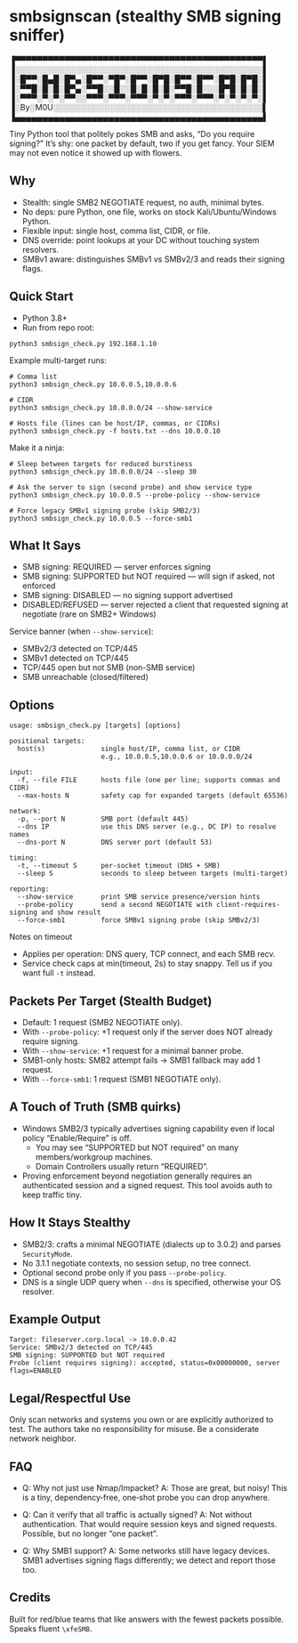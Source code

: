 # smbsignscan (stealthy SMB signing sniffer)

▐▀▀▀▀▀▀▀▀▀▀▀▀▀▀▀▀▀▀▀▀▀▀▀▀▀▀▀▀▀▀▀▀▀▀▀▀▀▀▀▀▀▀▀▀▀▌
▐░░░░░░░░░░░░░░░░░░░░░░░░░░░░░░░░░░░░░░░░░░░░░▌
▐░█▀▀░█▄█░█▀▄░█▀▀░▀█▀░█▀▀░█▀█░█▀▀░█▀▀░█▀█░█▀█░▌
▐░▀▀█░█░█░█▀▄░▀▀█░░█░░█░█░█░█░▀▀█░█░░░█▀█░█░█░▌
▐░▀▀▀░▀░▀░▀▀░░▀▀▀░▀▀▀░▀▀▀░▀░▀░▀▀▀░▀▀▀░▀░▀░▀░▀░▌
▐░By░M0U░░░░░░░░░░░░░░░░░░░░░░░░░░░░░░░░░░░░░░▌
▐▄▄▄▄▄▄▄▄▄▄▄▄▄▄▄▄▄▄▄▄▄▄▄▄▄▄▄▄▄▄▄▄▄▄▄▄▄▄▄▄▄▄▄▄▄▌

Tiny Python tool that politely pokes SMB and asks, “Do you require signing?”
It’s shy: one packet by default, two if you get fancy. Your SIEM may not even notice it showed up with flowers.

## Why
- Stealth: single SMB2 NEGOTIATE request, no auth, minimal bytes.
- No deps: pure Python, one file, works on stock Kali/Ubuntu/Windows Python.
- Flexible input: single host, comma list, CIDR, or file.
- DNS override: point lookups at your DC without touching system resolvers.
- SMBv1 aware: distinguishes SMBv1 vs SMBv2/3 and reads their signing flags.

## Quick Start
- Python 3.8+
- Run from repo root:

```
python3 smbsign_check.py 192.168.1.10
```

Example multi-target runs:
```
# Comma list
python3 smbsign_check.py 10.0.0.5,10.0.0.6

# CIDR
python3 smbsign_check.py 10.0.0.0/24 --show-service

# Hosts file (lines can be host/IP, commas, or CIDRs)
python3 smbsign_check.py -f hosts.txt --dns 10.0.0.10
```

Make it a ninja:
```
# Sleep between targets for reduced burstiness
python3 smbsign_check.py 10.0.0.0/24 --sleep 30

# Ask the server to sign (second probe) and show service type
python3 smbsign_check.py 10.0.0.5 --probe-policy --show-service

# Force legacy SMBv1 signing probe (skip SMB2/3)
python3 smbsign_check.py 10.0.0.5 --force-smb1
```

## What It Says
- SMB signing: REQUIRED — server enforces signing
- SMB signing: SUPPORTED but NOT required — will sign if asked, not enforced
- SMB signing: DISABLED — no signing support advertised
- DISABLED/REFUSED — server rejected a client that requested signing at negotiate (rare on SMB2+ Windows)

Service banner (when `--show-service`):
- SMBv2/3 detected on TCP/445
- SMBv1 detected on TCP/445
- TCP/445 open but not SMB (non-SMB service)
- SMB unreachable (closed/filtered)

## Options
```
usage: smbsign_check.py [targets] [options]

positional targets:
  host(s)              single host/IP, comma list, or CIDR
                       e.g., 10.0.0.5,10.0.0.6 or 10.0.0.0/24

input:
  -f, --file FILE      hosts file (one per line; supports commas and CIDR)
  --max-hosts N        safety cap for expanded targets (default 65536)

network:
  -p, --port N         SMB port (default 445)
  --dns IP             use this DNS server (e.g., DC IP) to resolve names
  --dns-port N         DNS server port (default 53)

timing:
  -t, --timeout S      per-socket timeout (DNS + SMB)
  --sleep S            seconds to sleep between targets (multi-target)

reporting:
  --show-service       print SMB service presence/version hints
  --probe-policy       send a second NEGOTIATE with client-requires-signing and show result
  --force-smb1         force SMBv1 signing probe (skip SMBv2/3)
```

Notes on timeout
- Applies per operation: DNS query, TCP connect, and each SMB recv.
- Service check caps at min(timeout, 2s) to stay snappy. Tell us if you want full `-t` instead.

## Packets Per Target (Stealth Budget)
- Default: 1 request (SMB2 NEGOTIATE only).
- With `--probe-policy`: +1 request only if the server does NOT already require signing.
- With `--show-service`: +1 request for a minimal banner probe.
- SMB1-only hosts: SMB2 attempt fails → SMB1 fallback may add 1 request.
- With `--force-smb1`: 1 request (SMB1 NEGOTIATE only).

## A Touch of Truth (SMB quirks)
- Windows SMB2/3 typically advertises signing capability even if local policy “Enable/Require” is off.
  - You may see “SUPPORTED but NOT required” on many members/workgroup machines.
  - Domain Controllers usually return “REQUIRED”.
- Proving enforcement beyond negotiation generally requires an authenticated session and a signed request.
  This tool avoids auth to keep traffic tiny.

## How It Stays Stealthy
- SMB2/3: crafts a minimal NEGOTIATE (dialects up to 3.0.2) and parses `SecurityMode`.
- No 3.1.1 negotiate contexts, no session setup, no tree connect.
- Optional second probe only if you pass `--probe-policy`.
- DNS is a single UDP query when `--dns` is specified, otherwise your OS resolver.

## Example Output
```
Target: fileserver.corp.local -> 10.0.0.42
Service: SMBv2/3 detected on TCP/445
SMB signing: SUPPORTED but NOT required
Probe (client requires signing): accepted, status=0x00000000, server flags=ENABLED
```

## Legal/Respectful Use
Only scan networks and systems you own or are explicitly authorized to test.
The authors take no responsibility for misuse. Be a considerate network neighbor.

## FAQ
- Q: Why not just use Nmap/Impacket?
  A: Those are great, but noisy! This is a tiny, dependency‑free, one‑shot probe you can drop anywhere.

- Q: Can it verify that all traffic is actually signed?
  A: Not without authentication. That would require session keys and signed requests. Possible, but no longer “one packet”.

- Q: Why SMB1 support?
  A: Some networks still have legacy devices. SMB1 advertises signing flags differently; we detect and report those too.

## Credits
Built for red/blue teams that like answers with the fewest packets possible. Speaks fluent `\xfeSMB`.
